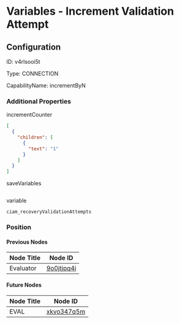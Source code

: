 # Variables - Increment Validation Attempt
## Configuration
ID:  v4rlsooi5t

Type: CONNECTION 

CapabilityName: incrementByN






### Additional Properties
incrementCounter
```json 
[
  {
    "children": [
      {
        "text": "1"
      }
    ]
  }
]
```


saveVariables
```
```


variable
```string 
ciam_recoveryValidationAttempts
```





### Position

#### Previous Nodes
| Node Title | Node ID |
| :------------- | ------------ |
| Evaluator | [9o0jtjpq4i](./9o0jtjpq4i.md) | 
 
 #### Future Nodes
| Node Title | Node ID |
| :------------- | ------------ |
| EVAL |[xkvo347q5m](./xkvo347q5m.md) | 
